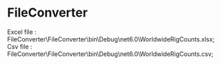 # FileConverter
Excel file : FileConverter\\FileConverter\\bin\\Debug\\net6.0\\WorldwideRigCounts.xlsx;
Csv file : FileConverter\\FileConverter\\bin\\Debug\\net6.0\\WorldwideRigCounts.csv;

